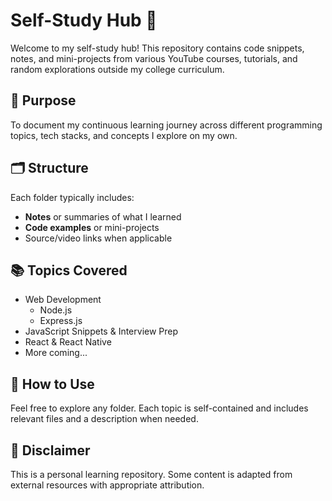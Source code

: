 # Self-Study Hub 🧠

Welcome to my self-study hub! This repository contains code snippets, notes, and mini-projects from various YouTube courses, tutorials, and random explorations outside my college curriculum.

## 🎯 Purpose

To document my continuous learning journey across different programming topics, tech stacks, and concepts I explore on my own.

## 🗂️ Structure

Each folder typically includes:

- **Notes** or summaries of what I learned
- **Code examples** or mini-projects
- Source/video links when applicable

## 📚 Topics Covered

- Web Development
  - Node.js
  - Express.js
- JavaScript Snippets & Interview Prep
- React & React Native
- More coming...

## 🚀 How to Use

Feel free to explore any folder. Each topic is self-contained and includes relevant files and a description when needed.

## 📌 Disclaimer

This is a personal learning repository. Some content is adapted from external resources with appropriate attribution.
